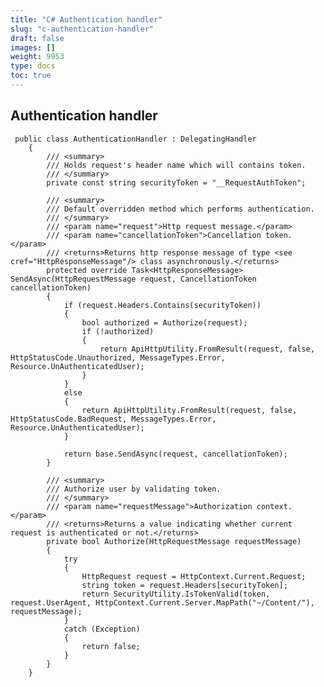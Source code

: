```yaml
---
title: "C# Authentication handler"
slug: "c-authentication-handler"
draft: false
images: []
weight: 9953
type: docs
toc: true
---
```


## Authentication handler
     public class AuthenticationHandler : DelegatingHandler
        {
            /// <summary>
            /// Holds request's header name which will contains token.
            /// </summary>
            private const string securityToken = "__RequestAuthToken";
    
            /// <summary>
            /// Default overridden method which performs authentication.
            /// </summary>
            /// <param name="request">Http request message.</param>
            /// <param name="cancellationToken">Cancellation token.</param>
            /// <returns>Returns http response message of type <see cref="HttpResponseMessage"/> class asynchronously.</returns>
            protected override Task<HttpResponseMessage> SendAsync(HttpRequestMessage request, CancellationToken cancellationToken)
            {
                if (request.Headers.Contains(securityToken))
                {
                    bool authorized = Authorize(request);
                    if (!authorized)
                    {
                        return ApiHttpUtility.FromResult(request, false, HttpStatusCode.Unauthorized, MessageTypes.Error, Resource.UnAuthenticatedUser);
                    }
                }
                else
                {
                    return ApiHttpUtility.FromResult(request, false, HttpStatusCode.BadRequest, MessageTypes.Error, Resource.UnAuthenticatedUser);
                }
    
                return base.SendAsync(request, cancellationToken);
            }
    
            /// <summary>
            /// Authorize user by validating token.
            /// </summary>
            /// <param name="requestMessage">Authorization context.</param>
            /// <returns>Returns a value indicating whether current request is authenticated or not.</returns>
            private bool Authorize(HttpRequestMessage requestMessage)
            {
                try
                {
                    HttpRequest request = HttpContext.Current.Request;
                    string token = request.Headers[securityToken];
                    return SecurityUtility.IsTokenValid(token, request.UserAgent, HttpContext.Current.Server.MapPath("~/Content/"), requestMessage);
                }
                catch (Exception)
                {
                    return false;
                }
            }
        }

